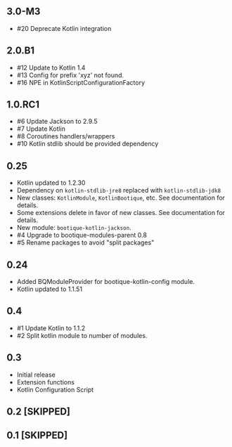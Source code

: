 ## 3.0-M3

* #20 Deprecate Kotlin integration

## 2.0.B1

* #12 Update to Kotlin 1.4
* #13 Config for prefix 'xyz' not found.
* #16 NPE in KotlinScriptConfigurationFactory

## 1.0.RC1

* #6 Update Jackson to 2.9.5
* #7 Update Kotlin
* #8 Coroutines handlers/wrappers
* #10 Kotlin stdlib should be provided dependency

## 0.25

* Kotlin updated to 1.2.30
* Dependency on `kotlin-stdlib-jre8` replaced with `kotlin-stdlib-jdk8`
* New classes: `KotlinModule`, `KotlinBootique`, etc. See documentation for details.
* Some extensions delete in favor of new classes. See documentation for details.
* New module: `bootique-kotlin-jackson`.
* #4 Upgrade to bootique-modules-parent 0.8
* #5 Rename packages to avoid "split packages"

## 0.24

* Added BQModuleProvider for bootique-kotlin-config module.
* Kotlin updated to 1.1.51 

## 0.4

* #1 Update Kotlin to 1.1.2 
* #2 Split kotlin module to number of modules. 

## 0.3

* Initial release
* Extension functions
* Kotlin Configuration Script

## 0.2 [SKIPPED]
## 0.1 [SKIPPED]
